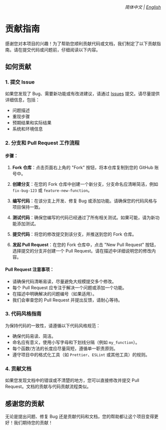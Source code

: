 <div align="right">
    <h6>
        <picture>
            <source type="image/svg+xml" media="(prefers-color-scheme: dark)" srcset="https://raw.githubusercontent.com/KudoAI/chatgpt.js/main/media/images/icons/earth-americas-white-icon32.svg">
            <img height=14 src="https://raw.githubusercontent.com/KudoAI/chatgpt.js/main/media/images/icons/earth-americas-icon32.svg">
        </picture>
        &nbsp;简体中文 |
        <a href="https://github.com/ChinaGodMan/UserScripts/blob/main/docs/en/CONTRIBUTING.md">English</a>
    </h6>
</div>

# 贡献指南

感谢您对本项目的兴趣！为了帮助您顺利贡献代码或文档，我们制定了以下贡献指南。请在提交代码或问题前，仔细阅读以下内容。

## 如何贡献

### 1. 提交 Issue

如果您发现了 Bug、需要新功能或有改进建议，请通过 [Issues](https://github.com/ChinaGodMan/UserScripts/issues) 提交。请尽量提供详细信息，包括：

- 问题描述
- 重现步骤
- 预期结果和实际结果
- 系统和环境信息

### 2. 分支和 Pull Request 工作流程

#### 步骤：

1. **Fork 仓库**：点击页面右上角的 "Fork" 按钮，将本仓库复制到您的 GitHub 账号中。

2. **创建分支**：在您的 Fork 仓库中创建一个新分支，分支命名应清晰简洁，例如 `fix-bug-123` 或 `feature-new-function`。

3. **编写代码**：在该分支上开发、修复 Bug 或添加功能。请确保您的代码风格与项目保持一致。

4. **测试代码**：确保您编写的代码已经通过了所有相关测试。如果可能，请为新功能添加测试。

5. **提交代码**：将您的修改提交到该分支，并推送到您的 Fork 仓库。

6. **发起 Pull Request**：在您的 Fork 仓库中，点击 "New Pull Request" 按钮，选择提交的分支并创建一个 Pull Request。请在描述中详细说明您的修改内容。

#### Pull Request 注意事项：

- 请确保代码清晰易读，尽量避免大规模提交多个修改。
- 每个 Pull Request 应专注于解决一个问题或添加一个功能。
- 在描述中明确解决的问题编号（如果适用）。
- 我们会审查您的 Pull Request 并提出反馈，请耐心等待。

### 3. 代码风格指南

为保持代码的一致性，请遵循以下代码风格规范：

- 确保代码易读、简洁。
- 命名应有意义，使用小写字母和下划线分隔（例如 `my_function`）。
- 每个函数/方法的长度应尽量简短，遵循单一职责原则。
- 遵守项目中的格式化工具（如 `Prettier`、`ESLint` 或其他工具）的规则。

### 4. 贡献文档

如果您发现文档中的错误或不清楚的地方，您可以直接修改并提交 Pull Request。文档的贡献与代码贡献流程类似。

## 感谢您的贡献

无论是提出问题、修复 Bug 还是贡献代码和文档，您的帮助都让这个项目变得更好！我们期待您的贡献！

